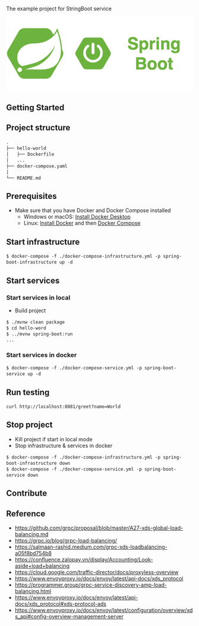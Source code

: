 The example project for StringBoot service

<div align="center">
    <img src="./assets/images/spring_boot_icon.png"/>
</div>

## Getting Started

## Project structure
```
.
├── hello-world
│   ├── Dockerfile
│   ...
├── docker-compose.yaml
|
└── README.md
```

## Prerequisites
- Make sure that you have Docker and Docker Compose installed
  - Windows or macOS:
    [Install Docker Desktop](https://www.docker.com/get-started)
  - Linux: [Install Docker](https://www.docker.com/get-started) and then
    [Docker Compose](https://github.com/docker/compose)

## Start infrastructure

```shell script
$ docker-compose -f ./docker-compose-infrastructure.yml -p spring-boot-infrastructure up -d
```

## Start services
### Start services in local

- Build project
```shell script
$ ./mvnw clean package
$ cd hello-word
$ ../mvnw spring-boot:run
...
```

### Start services in docker 

```shell script
$ docker-compose -f ./docker-compose-service.yml -p spring-boot-service up -d
```

## Run testing

```shell script
curl http://localhost:8081/greet?name=World
```

## Stop project

- Kill project if start in local mode
- Stop infrastructure & services in docker

```shell script
$ docker-compose -f ./docker-compose-infrastructure.yml -p spring-boot-infrastructure down
$ docker-compose -f ./docker-compose-service.yml -p spring-boot-service down
```

## Contribute

## Reference
- https://github.com/grpc/proposal/blob/master/A27-xds-global-load-balancing.md
- https://grpc.io/blog/grpc-load-balancing/
- https://salmaan-rashid.medium.com/grpc-xds-loadbalancing-a05f8bd754b8
- https://confluence.zalopay.vn/display/Accounting/Look-aside+load+balancing
- https://cloud.google.com/traffic-director/docs/proxyless-overview
- https://www.envoyproxy.io/docs/envoy/latest/api-docs/xds_protocol
- https://programmer.group/grpc-service-discovery-amp-load-balancing.html
- https://www.envoyproxy.io/docs/envoy/latest/api-docs/xds_protocol#xds-protocol-ads
- https://www.envoyproxy.io/docs/envoy/latest/configuration/overview/xds_api#config-overview-management-server